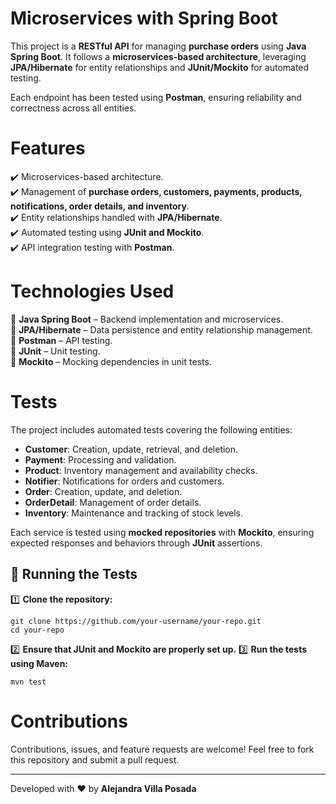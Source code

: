 # Microservices with Spring Boot  

This project is a **RESTful API** for managing **purchase orders** using **Java Spring Boot**. It follows a **microservices-based architecture**, leveraging **JPA/Hibernate** for entity relationships and **JUnit/Mockito** for automated testing.  

Each endpoint has been tested using **Postman**, ensuring reliability and correctness across all entities.  

# Features  
✔️ Microservices-based architecture.  
✔️ Management of **purchase orders, customers, payments, products, notifications, order details, and inventory**.  
✔️ Entity relationships handled with **JPA/Hibernate**.  
✔️ Automated testing using **JUnit and Mockito**.  
✔️ API integration testing with **Postman**.  

# Technologies Used  
🔹 **Java Spring Boot** – Backend implementation and microservices.  
🔹 **JPA/Hibernate** – Data persistence and entity relationship management.  
🔹 **Postman** – API testing.  
🔹 **JUnit** – Unit testing.  
🔹 **Mockito** – Mocking dependencies in unit tests.  

# Tests  
The project includes automated tests covering the following entities:  

- **Customer**: Creation, update, retrieval, and deletion.  
- **Payment**: Processing and validation.  
- **Product**: Inventory management and availability checks.  
- **Notifier**: Notifications for orders and customers.  
- **Order**: Creation, update, and deletion.  
- **OrderDetail**: Management of order details.  
- **Inventory**: Maintenance and tracking of stock levels.  

Each service is tested using **mocked repositories** with **Mockito**, ensuring expected responses and behaviors through **JUnit** assertions.  

## 🚀 Running the Tests  
1️⃣ **Clone the repository:**  
````
git clone https://github.com/your-username/your-repo.git
cd your-repo
````
2️⃣ **Ensure that JUnit and Mockito are properly set up.**
3️⃣ **Run the tests using Maven:**
````
mvn test
````

# Contributions
Contributions, issues, and feature requests are welcome! Feel free to fork this repository and submit a pull request.

---
Developed with ❤️ by **Alejandra Villa Posada**


